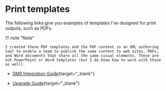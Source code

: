 # Print templates

The following links give you examples of templates I've designed for print outputs, such as PDFs.

!!! note "Note"

    I created these PDF templates and the PDF content in an XML authoring tool to enable a team to publish the same content to web sites, PDFs, and Word documents that share all the same visual elements. These are not PowerPoint or Word templates (but I do know how to work with those as well).

- [SMS Integration Guide](https://lookatthem-tech.github.io/portfolio001/Content/Topics/PrintTemplates/SMSIntegrationTwilioUG.pdf){target="\_blank"}

- [Upgrade Guide](https://lookatthem-tech.github.io/portfolio001/Content/Topics/PrintTemplates/2.12.6UpgradeGuideW10PDF.pdf){target="\_blank"}
